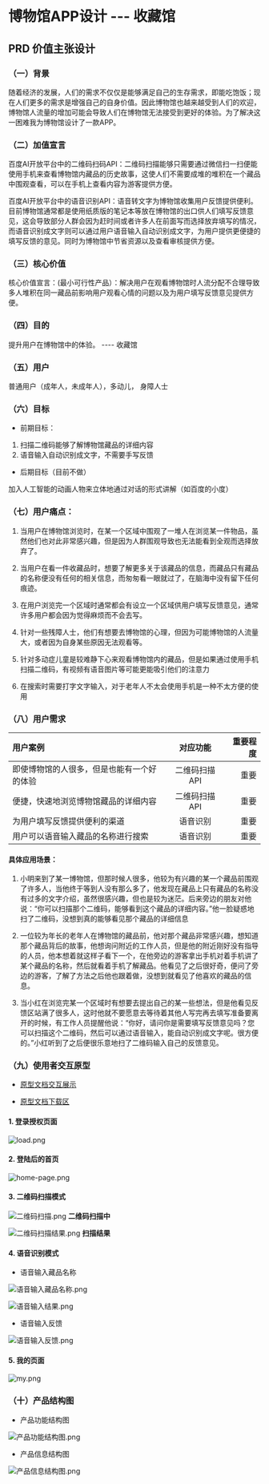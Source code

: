 # 博物馆APP设计     --- 收藏馆

## PRD 价值主张设计

### （一）背景
随着经济的发展，人们的需求不仅仅是能够满足自己的生存需求，即能吃饱饭；现在人们更多的需求是增强自己的自身价值。因此博物馆也越来越受到人们的欢迎，博物馆人流量的增加可能会导致人们在博物馆无法接受到更好的体验。为了解决这一困难我为博物馆设计了一款APP。

### （二）加值宣言

百度AI开放平台中的二维码扫码API：二维码扫描能够只需要通过微信扫一扫便能使用手机来查看博物馆内藏品的历史故事，这使人们不需要成堆的堆积在一个藏品中围观查看，可以在手机上查看内容为游客提供方便。

百度AI开放平台中的语音识别API：语音转文字为博物馆收集用户反馈提供便利。目前博物馆通常都是使用纸质版的笔记本等放在博物馆的出口供人们填写反馈意见，这会导致部分人群会因为赶时间或者许多人在前面写而选择放弃填写的情况，而语音识别成文字则可以通过用户语音输入自动识别成文字，为用户提供更便捷的填写反馈的意见。同时为博物馆中节省资源以及查看审核提供方便。

### （三）核心价值

核心价值宣言：(最小可行性产品）：解决用户在观看博物馆时人流分配不合理导致多人堆积在同一藏品前影响用户观看心情的问题以及为用户填写反馈意见提供方便。

### （四）目的

提升用户在博物馆中的体验。    ---- 收藏馆

### （五）用户

普通用户（成年人，未成年人），多动儿， 身障人士


### （六）目标

- 前期目标：
1. 扫描二维码能够了解博物馆藏品的详细内容
2. 语音输入自动识别成文字，不需要手写反馈

- 后期目标（目前不做）

加入人工智能的动画人物来立体地通过对话的形式讲解（如百度的小度）


### （七）用户痛点：
1. 当用户在博物馆浏览时，在某一个区域中围观了一堆人在浏览某一件物品，虽然他们也对此非常感兴趣，但是因为人群围观导致也无法能看到全观而选择放弃了。

2. 当用户在看一件收藏品时，想要了解更多关于该藏品的信息，而藏品只有藏品的名称便没有任何的相关信息，而匆匆看一眼就过了，在脑海中没有留下任何痕迹。

3. 在用户浏览完一个区域时通常都会有设立一个区域供用户填写反馈意见，通常许多用户都会因为觉得麻烦而不会去写。

4. 针对一些残障人士，他们有想要去博物馆的心理，但因为可能博物馆的人流量大，或者因为自身某些原因无法观看等。

5. 针对多动症儿童是较难静下心来观看博物馆内的藏品，但是如果通过使用手机扫描二维码，有视频有语音图片等可能更能吸引他们的注意力

6. 在搜索时需要打字文字输入，对于老年人不太会使用手机是一种不太方便的使用


### （八）用户需求

|用户案例|对应功能|重要程度|
|:-|:-:|-:|
|即使博物馆的人很多，但是也能有一个好的体验|二维码扫描API|重要|
|便捷，快速地浏览博物馆藏品的详细内容|二维码扫描API|重要|
|为用户填写反馈提供便利的渠道|语音识别|重要|
|用户可以语音输入藏品的名称进行搜索|语音识别|重要|

#### 具体应用场景：
1. 小明来到了某一博物馆，但那时候人很多，他较为有兴趣的某一个藏品前围观了许多人，当他终于等到人没有那么多了，他发现在藏品上只有藏品的名称没有过多的文字介绍，虽然很感兴趣，但也是较为迷茫。后来旁边的朋友对他说：“你可以扫描那个二维码，能够看到这个藏品的详细内容。”他一脸疑惑地扫了二维码，没想到真的能够看见那个藏品的详细信息

2. 一位较为年长的老年人在博物馆的藏品前，他对那个藏品非常感兴趣，想知道那个藏品背后的故事，他想询问附近的工作人员，但是他的附近刚好没有指导的人员，他本想着就这样子看下一个，在他旁边的游客拿出手机对着手机讲了某个藏品的名称，然后就看着手机了解藏品。他看见了之后很好奇，便问了旁边的游客，了解了方法之后他也跟着做，没想到就看见了他喜欢的藏品的信息。

3. 当小红在浏览完某一个区域时有想要去提出自己的某一些想法，但是他看见反馈区站满了很多人，这时他就不要愿意去等待着其他人写完再去填写准备要离开的时候，有工作人员提醒他说：“你好，请问你是需要填写反馈意见吗？您可以扫描这个二维码，然后可以通过语音输入，能自动识别成文字呢。很方便的。”小红听到了之后便很乐意地扫了二维码输入自己的反馈意见。



### （九）使用者交互原型

- [原型文档交互展示]( http://nfunm056.gitee.io/museum )

- [原型文档下载区]( https://gitee.com/NFUNM056/museum )

#### 1. 登录授权页面

![load.png](https://github.com/NFUNM056/museum/blob/master/load.png "load.png")

#### 2. 登陆后的首页

![home-page.png](https://github.com/NFUNM056/museum/blob/master/home-page.png "home-page.png")

#### 3. 二维码扫描模式

![二维码扫描.png](https://github.com/NFUNM056/museum/blob/master/saomiao.png "saomiao.png")
**二维码扫描中**


![二维码扫描结果.png](https://github.com/NFUNM056/museum/blob/master/result.png "result.png")
**扫描结果**



#### 4. 语音识别模式

- 语音输入藏品名称

![语音输入藏品名称.png](https://github.com/NFUNM056/museum/blob/master/speak.png "speak.png")

![语音输入结果.png](https://github.com/NFUNM056/museum/blob/master/speakresult.png "speakresult.png")



- 语音输入反馈

![语音输入反馈.png](https://github.com/NFUNM056/museum/blob/master/response.png "response.png")




#### 5. 我的页面

![my.png](https://github.com/NFUNM056/museum/blob/master/my.png "my.png")


### （十）产品结构图

- 产品功能结构图

![产品功能结构图.png](https://github.com/NFUNM056/museum/blob/master/function.png "function.png")

- 产品信息结构图

![产品信息结构图.png](https://github.com/NFUNM056/museum/blob/master/message.png "message.png")



